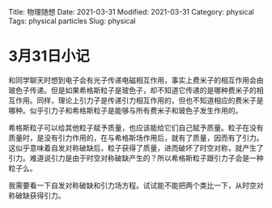 Title: 物理随想
Date: 2021-03-31 
Modified: 2021-03-31 
Category: physical
Tags: physical particles
Slug: physical

# 3月31日小记

和同学聊天时想到电子会有光子传递电磁相互作用，事实上费米子的相互作用会由玻色子传递。但是如果希格斯粒子是玻色子，却不知道它传递的是哪种费米子的相互作用。同样，理论上引力子是传递引力相互作用的，但也不知道相应的费米子是哪种。似乎引力子和希格斯粒子是能够与所有费米子和玻色子发生作用的。

希格斯粒子可以给其他粒子赋予质量，也应该能给它们自己赋予质量。粒子在没有质量时，是没有引力作用的，在与希格斯场作用后，就有了质量，因而有了引力。这似乎意味着自发对称破缺后，粒子获得了质量，进而破坏了时空对称，就产生了引力。难道说引力是由于时空对称破缺产生的？所以希格斯粒子跟引力子会是一种粒子么。

我需要看一下自发对称破缺和引力场方程。试试能不能把两个类比一下，从时空对称破缺获得引力。

